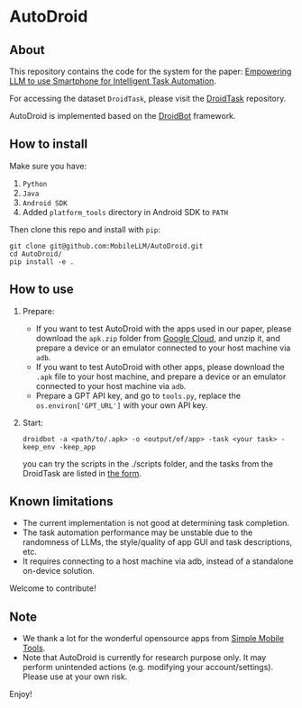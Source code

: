 # AutoDroid

## About
This repository contains the code for the system for the paper: [Empowering LLM to use Smartphone for Intelligent Task Automation](https://arxiv.org/abs/2308.15272).

For accessing the dataset `DroidTask`, please visit the [DroidTask](https://github.com/MobileLLM/DroidTask_DataOverview) repository.

AutoDroid is implemented based on the [DroidBot](https://github.com/honeynet/droidbot/) framework.

## How to install
Make sure you have:

1. `Python` 
2. `Java`
3. `Android SDK`
4. Added `platform_tools` directory in Android SDK to `PATH`

Then clone this repo and install with `pip`:

```shell
git clone git@github.com:MobileLLM/AutoDroid.git
cd AutoDroid/
pip install -e .
```

[//]: # (If successfully installed, you should be able to execute `droidbot -h`.)

## How to use

1. Prepare:
    + If you want to test AutoDroid with the apps used in our paper, please download the `apk.zip` folder from [Google Cloud](https://drive.google.com/file/d/1KfSc78bauVJxMYduNXtyxb31VFGiDYSO/view?usp=share_link), and unzip it, and prepare a device or an emulator connected to your host machine via `adb`. 
    + If you want to test AutoDroid with other apps, please download the `.apk` file to your host machine, and prepare a device or an emulator connected to your host machine via `adb`. 
    + Prepare a GPT API key, and go to `tools.py`, replace the `os.environ['GPT_URL']` with your own API key.

2. Start:
   ```shell
   droidbot -a <path/to/.apk> -o <output/of/app> -task <your task> -keep_env -keep_app
   ```
   you can try the scripts in the ./scripts folder, and the tasks from the DroidTask are listed in [the form](https://docs.google.com/spreadsheets/d/1r2v9BtQ-Xlsc5tUIFZbkBodL07bqKcCnaaaYAJQnUHU/edit?usp=sharing).


## Known limitations

- The current implementation is not good at determining task completion.
- The task automation performance may be unstable due to the randomness of LLMs, the style/quality of app GUI and task descriptions, etc.
- It requires connecting to a host machine via adb, instead of a standalone on-device solution.

Welcome to contribute!

## Note

- We thank a lot for the wonderful opensource apps from [Simple Mobile Tools](https://github.com/SimpleMobileTools).
- Note that AutoDroid is currently for research purpose only. It may perform unintended actions (e.g. modifying your account/settings). Please use at your own risk.

Enjoy!
